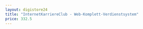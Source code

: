```yaml
---
layout: digistore24
title: "InternetKarriereClub - Web-Komplett-Verdienstsystem"
price: 332.5
---
```

